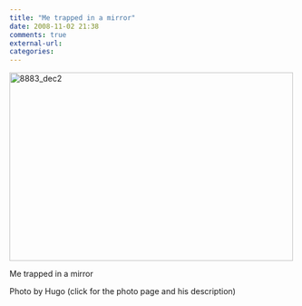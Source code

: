 ```yaml
---
title: "Me trapped in a mirror"
date: 2008-11-02 21:38
comments: true
external-url:
categories:
---
```

[<img src="http://3.asset.soup.io/asset/0165/8883_dec2.jpeg" width="500" height="332" alt="8883_dec2" />][1]

Me trapped in a mirror  
  
Photo by Hugo (click for the photo page and his description)

  [1]: http://www.flickr.com/photos/boakview/2988760993/
